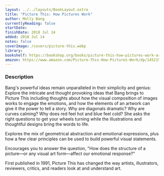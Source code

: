 ```yaml
---
layout: ../../layouts/BookLayout.astro
title: "Picture This: How Pictures Work"
author: Molly Bang
currentlyReading: false
startDate: 
finishDate: 2018 Jul 14
added: 2018 Jul 14
notes: false
coverImage: /covers/picture-this.webp
library:
bookshelf: https://bookshop.org/books/picture-this-how-pictures-work-art-books-graphic-design-books-how-to-books-visual-arts-books-design-theory-books/9781452151991
amazon: https://www.amazon.com/Picture-This-How-Pictures-Work/dp/1452151997
---
```


### Description
Bang's powerful ideas remain unparalleled in their simplicity and genius: Explore the intricate and thought provoking ideas that Bang brings to Picture This including thoughts about how the visual composition of images works to engage the emotions, and how the elements of an artwork can give it the power to tell a story. Why are diagonals dramatic? Why are curves calming? Why does red feel hot and blue feel cold? She asks the right questions to get your wheels turning while the illustrations and thoughtful designs bring the words to life.

Explores the mix of geometrical abstraction and emotional expressions, plus how a few clear principles can be used to build powerful visual statements.

Encourages you to answer the question, "How does the structure of a picture—or any visual art form—affect our emotional response?"

First published in 1991, Picture This has changed the way artists, illustrators, reviewers, critics, and readers look at and understand art.

<!-- ### Notes & Highlights -->
